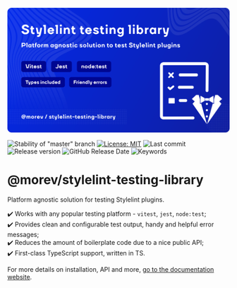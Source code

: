 ![Promo image of @morev/stylelint-testing-library package](./.github/images/banner.svg)

![Stability of "master" branch](https://img.shields.io/github/actions/workflow/status/MorevM/stylelint-testing-library/build.yaml?branch=master)
[![License: MIT](https://img.shields.io/badge/License-MIT-yellow.svg)](https://opensource.org/licenses/MIT)
![Last commit](https://img.shields.io/github/last-commit/morevm/stylelint-testing-library)
![Release version](https://img.shields.io/github/v/release/morevm/stylelint-testing-library?include_prereleases)
![GitHub Release Date](https://img.shields.io/github/release-date/morevm/stylelint-testing-library)
![Keywords](https://img.shields.io/github/package-json/keywords/morevm/stylelint-testing-library)

# @morev/stylelint-testing-library

Platform agnostic solution for testing Stylelint plugins.

✔️ Works with any popular testing platform - `vitest`, `jest`, `node:test`; \
✔️ Provides clean and configurable test output, handy and helpful error messages; \
✔️ Reduces the amount of boilerplate code due to a nice public API; \
✔️ First-class TypeScript support, written in TS.

For more details on installation, API and more, [go to the documentation website](https://morevm.github.io/stylelint-testing-platform/).
